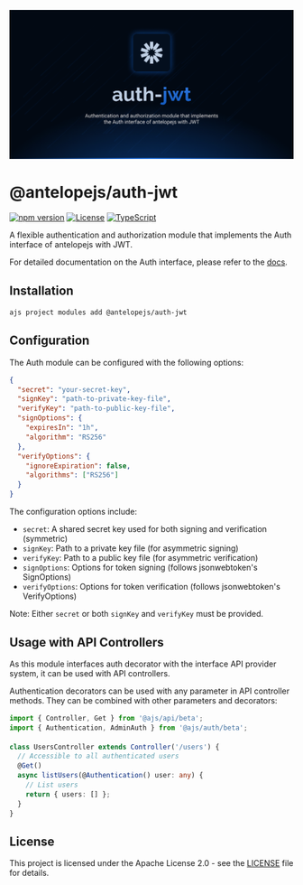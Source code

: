 ![Auth JWT](.github/social-card.png)

# @antelopejs/auth-jwt

[![npm version](https://img.shields.io/npm/v/@antelopejs/auth-jwt.svg)](https://www.npmjs.com/package/@antelopejs/auth-jwt)
[![License](https://img.shields.io/badge/license-Apache--2.0-blue.svg)](https://opensource.org/licenses/Apache-2.0)
[![TypeScript](https://img.shields.io/badge/TypeScript-5.0-blue)](https://www.typescriptlang.org/)

A flexible authentication and authorization module that implements the Auth interface of antelopejs with JWT.

For detailed documentation on the Auth interface, please refer to the [docs](https://github.com/AntelopeJS/interface-auth).

## Installation

```bash
ajs project modules add @antelopejs/auth-jwt
```

## Configuration

The Auth module can be configured with the following options:

```json
{
  "secret": "your-secret-key",
  "signKey": "path-to-private-key-file",
  "verifyKey": "path-to-public-key-file",
  "signOptions": {
    "expiresIn": "1h",
    "algorithm": "RS256"
  },
  "verifyOptions": {
    "ignoreExpiration": false,
    "algorithms": ["RS256"]
  }
}
```

The configuration options include:

- `secret`: A shared secret key used for both signing and verification (symmetric)
- `signKey`: Path to a private key file (for asymmetric signing)
- `verifyKey`: Path to a public key file (for asymmetric verification)
- `signOptions`: Options for token signing (follows jsonwebtoken's SignOptions)
- `verifyOptions`: Options for token verification (follows jsonwebtoken's VerifyOptions)

Note: Either `secret` or both `signKey` and `verifyKey` must be provided.

## Usage with API Controllers

As this module interfaces auth decorator with the interface API provider system, it can be used with API controllers.

Authentication decorators can be used with any parameter in API controller methods. They can be combined with other parameters and decorators:

```typescript
import { Controller, Get } from '@ajs/api/beta';
import { Authentication, AdminAuth } from '@ajs/auth/beta';

class UsersController extends Controller('/users') {
  // Accessible to all authenticated users
  @Get()
  async listUsers(@Authentication() user: any) {
    // List users
    return { users: [] };
  }
}
```

## License

This project is licensed under the Apache License 2.0 - see the [LICENSE](LICENSE) file for details.
